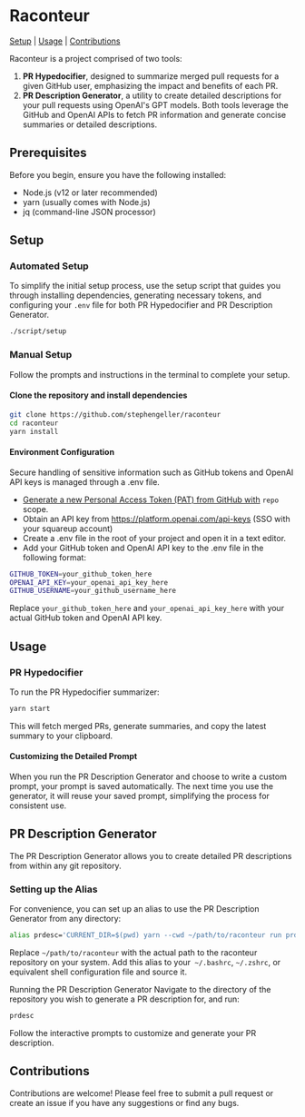 # Raconteur
[Setup](#setup) | [Usage](#usage) | [Contributions](#contributions)

Raconteur is a project comprised of two tools:
1. **PR Hypedocifier**, designed to summarize merged pull requests for a given GitHub user, emphasizing the impact and benefits of each PR. 
2. **PR Description Generator**, a utility to create detailed descriptions for your pull requests using OpenAI's GPT models. Both tools leverage the GitHub and OpenAI APIs to fetch PR information and generate concise summaries or detailed descriptions.

## Prerequisites

Before you begin, ensure you have the following installed:
- Node.js (v12 or later recommended)
- yarn (usually comes with Node.js)
- jq (command-line JSON processor)

## Setup

### Automated Setup

To simplify the initial setup process, use the setup script that guides you through installing dependencies, generating necessary tokens, and configuring your `.env` file for both PR Hypedocifier and PR Description Generator.

```bash
./script/setup
```

### Manual Setup

Follow the prompts and instructions in the terminal to complete your setup.

#### **Clone the repository and install dependencies**
```bash
git clone https://github.com/stephengeller/raconteur
cd raconteur
yarn install
```

#### **Environment Configuration**

Secure handling of sensitive information such as GitHub tokens and OpenAI API keys is managed through a .env file.

- [Generate a new Personal Access Token (PAT) from GitHub with](https://github.com/settings/tokens) `repo` scope.
- Obtain an API key from https://platform.openai.com/api-keys (SSO with your squareup account)
- Create a .env file in the root of your project and open it in a text editor.
- Add your GitHub token and OpenAI API key to the .env file in the following format:
```bash
GITHUB_TOKEN=your_github_token_here
OPENAI_API_KEY=your_openai_api_key_here
GITHUB_USERNAME=your_github_username_here
````
  Replace `your_github_token_here` and `your_openai_api_key_here` with your actual GitHub token and OpenAI API key.

## **Usage**
### PR Hypedocifier
To run the PR Hypedocifier summarizer:
```bash
yarn start
```

This will fetch merged PRs, generate summaries, and copy the latest summary to your clipboard.

#### Customizing the Detailed Prompt

When you run the PR Description Generator and choose to write a custom prompt, your prompt is saved automatically. The next time you use the generator, it will reuse your saved prompt, simplifying the process for consistent use.

## **PR Description Generator**
The PR Description Generator allows you to create detailed PR descriptions from within any git repository.

### Setting up the Alias
For convenience, you can set up an alias to use the PR Description Generator from any directory:
```bash
alias prdesc='CURRENT_DIR=$(pwd) yarn --cwd ~/path/to/raconteur run prdesc'
```

Replace `~/path/to/raconteur` with the actual path to the raconteur repository on your system. Add this alias to your` ~/.bashrc`, `~/.zshrc`, or equivalent shell configuration file and source it.

Running the PR Description Generator
Navigate to the directory of the repository you wish to generate a PR description for, and run:
```bash
prdesc
```

Follow the interactive prompts to customize and generate your PR description.

## Contributions

Contributions are welcome! Please feel free to submit a pull request or create an issue if you have any suggestions or find any bugs.
